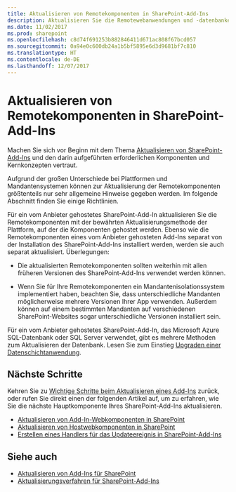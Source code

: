 ```yaml
---
title: Aktualisieren von Remotekomponenten in SharePoint-Add-Ins
description: Aktualisieren Sie die Remotewebanwendungen und -datenbanken in einem SharePoint-Add-In.
ms.date: 11/02/2017
ms.prod: sharepoint
ms.openlocfilehash: c8d74f691253b882846411d671ac808f67bcd057
ms.sourcegitcommit: 0a94e0c600db24a1b5bf5895e6d3d9681bf7c810
ms.translationtype: HT
ms.contentlocale: de-DE
ms.lasthandoff: 12/07/2017
---
```

# <a name="update-remote-components-in-sharepoint-add-ins"></a>Aktualisieren von Remotekomponenten in SharePoint-Add-Ins

Machen Sie sich vor Beginn mit dem Thema [Aktualisieren von SharePoint-Add-Ins](update-sharepoint-add-ins.md) und den darin aufgeführten erforderlichen Komponenten und Kernkonzepten vertraut.

Aufgrund der großen Unterschiede bei Plattformen und Mandantensystemen können zur Aktualisierung der Remotekomponenten größtenteils nur sehr allgemeine Hinweise gegeben werden. Im folgende Abschnitt finden Sie einige Richtlinien.

Für ein vom Anbieter gehostetes SharePoint-Add-In aktualisieren Sie die Remotekomponenten mit der bewährten Aktualisierungsmethode der Plattform, auf der die Komponenten gehostet werden. Ebenso wie die Remotekomponenten eines vom Anbieter gehosteten Add-Ins separat von der Installation des SharePoint-Add-Ins installiert werden, werden sie auch separat aktualisiert. Überlegungen:

- Die aktualisierten Remotekomponenten sollten weiterhin mit allen früheren Versionen des SharePoint-Add-Ins verwendet werden können.

- Wenn Sie für Ihre Remotekomponenten ein Mandantenisolationssystem implementiert haben, beachten Sie, dass unterschiedliche Mandanten möglicherweise mehrere Versionen Ihrer App verwenden. Außerdem können auf einem bestimmten Mandanten auf verschiedenen SharePoint-Websites sogar unterschiedliche Versionen installiert sein.

Für ein vom Anbieter gehostetes SharePoint-Add-In, das Microsoft Azure SQL-Datenbank oder SQL Server verwendet, gibt es mehrere Methoden zum Aktualisieren der Datenbank. Lesen Sie zum Einstieg [Upgraden einer Datenschichtanwendung](http://msdn.microsoft.com/library/c117df94-f02b-403f-9383-ec5b3ac3763c.aspx).

## <a name="next-steps"></a>Nächste Schritte

Kehren Sie zu [Wichtige Schritte beim Aktualisieren eines Add-Ins](update-sharepoint-add-ins.md#MajorAppUpgradeSteps) zurück, oder rufen Sie direkt einen der folgenden Artikel auf, um zu erfahren, wie Sie die nächste Hauptkomponente Ihres SharePoint-Add-Ins aktualisieren.

-  [Aktualisieren von Add-In-Webkomponenten in SharePoint](update-add-in-web-components-in-sharepoint.md)
-  [Aktualisieren von Hostwebkomponenten in SharePoint](update-host-web-components-in-sharepoint.md)
-  [Erstellen eines Handlers für das Updateereignis in SharePoint-Add-Ins](create-a-handler-for-the-update-event-in-sharepoint-add-ins.md)

## <a name="see-also"></a>Siehe auch

-  [Aktualisieren von Add-Ins für SharePoint](update-sharepoint-add-ins.md)
-  [Aktualisierungsverfahren für SharePoint-Add-Ins](sharepoint-add-ins-update-process.md) 
    
 

